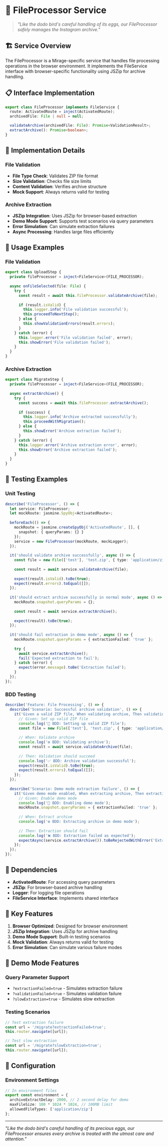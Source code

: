 # 📁 FileProcessor Service

> *"Like the dodo bird's careful handling of its eggs, our FileProcessor safely manages the Instagram archive."*

## 🏗️ **Service Overview**

The FileProcessor is a Mirage-specific service that handles file processing operations in the browser environment. It implements the FileService interface with browser-specific functionality using JSZip for archive handling.

## 📋 **Interface Implementation**

```typescript
export class FileProcessor implements FileService {
  route: ActivatedRoute = inject(ActivatedRoute);
  archivedFile: File | null = null;

  validateArchive(archivedFile: File): Promise<ValidationResult>;
  extractArchive(): Promise<boolean>;
}
```

## 🔧 **Implementation Details**

### **File Validation**
- **File Type Check**: Validates ZIP file format
- **Size Validation**: Checks file size limits
- **Content Validation**: Verifies archive structure
- **Mock Support**: Always returns valid for testing

### **Archive Extraction**
- **JSZip Integration**: Uses JSZip for browser-based extraction
- **Demo Mode Support**: Supports test scenarios via query parameters
- **Error Simulation**: Can simulate extraction failures
- **Async Processing**: Handles large files efficiently

## 🎯 **Usage Examples**

### **File Validation**
```typescript
export class UploadStep {
  private fileProcessor = inject<FileService>(FILE_PROCESSOR);
  
  async onFileSelected(file: File) {
    try {
      const result = await this.fileProcessor.validateArchive(file);
      
      if (result.isValid) {
        this.logger.info('File validation successful');
        this.proceedToNextStep();
      } else {
        this.showValidationErrors(result.errors);
      }
    } catch (error) {
      this.logger.error('File validation failed', error);
      this.showError('File validation failed');
    }
  }
}
```

### **Archive Extraction**
```typescript
export class MigrateStep {
  private fileProcessor = inject<FileService>(FILE_PROCESSOR);
  
  async extractArchive() {
    try {
      const success = await this.fileProcessor.extractArchive();
      
      if (success) {
        this.logger.info('Archive extracted successfully');
        this.proceedWithMigration();
      } else {
        this.showError('Archive extraction failed');
      }
    } catch (error) {
      this.logger.error('Archive extraction error', error);
      this.showError('Archive extraction failed');
    }
  }
}
```

## 🧪 **Testing Examples**

### **Unit Testing**
```typescript
describe('FileProcessor', () => {
  let service: FileProcessor;
  let mockRoute: jasmine.SpyObj<ActivatedRoute>;
  
  beforeEach(() => {
    mockRoute = jasmine.createSpyObj('ActivatedRoute', [], {
      snapshot: { queryParams: {} }
    });
    service = new FileProcessor(mockRoute, mockLogger);
  });
  
  it('should validate archive successfully', async () => {
    const file = new File(['test'], 'test.zip', { type: 'application/zip' });
    
    const result = await service.validateArchive(file);
    
    expect(result.isValid).toBe(true);
    expect(result.errors).toEqual([]);
  });
  
  it('should extract archive successfully in normal mode', async () => {
    mockRoute.snapshot.queryParams = {};
    
    const result = await service.extractArchive();
    
    expect(result).toBe(true);
  });
  
  it('should fail extraction in demo mode', async () => {
    mockRoute.snapshot.queryParams = { extractionFailed: 'true' };
    
    try {
      await service.extractArchive();
      fail('Expected extraction to fail');
    } catch (error) {
      expect(error.message).toBe('Extraction failed');
    }
  });
});
```

### **BDD Testing**
```typescript
describe('Feature: File Processing', () => {
  describe('Scenario: Successful archive validation', () => {
    it('Given a valid ZIP file, When validating archive, Then validation should succeed', () => {
      // Given: Set up valid ZIP file
      console.log('🔧 BDD: Setting up valid ZIP file');
      const file = new File(['test'], 'test.zip', { type: 'application/zip' });
      
      // When: Validate archive
      console.log('⚙️ BDD: Validating archive');
      const result = await service.validateArchive(file);
      
      // Then: Validation should succeed
      console.log('✅ BDD: Archive validation successful');
      expect(result.isValid).toBe(true);
      expect(result.errors).toEqual([]);
    });
  });
  
  describe('Scenario: Demo mode extraction failure', () => {
    it('Given demo mode enabled, When extracting archive, Then extraction should fail', () => {
      // Given: Enable demo mode
      console.log('🔧 BDD: Enabling demo mode');
      mockRoute.snapshot.queryParams = { extractionFailed: 'true' };
      
      // When: Extract archive
      console.log('⚙️ BDD: Extracting archive in demo mode');
      
      // Then: Extraction should fail
      console.log('❌ BDD: Extraction failed as expected');
      expectAsync(service.extractArchive()).toBeRejectedWithError('Extraction failed');
    });
  });
});
```

## 🔗 **Dependencies**

- **ActivatedRoute**: For accessing query parameters
- **JSZip**: For browser-based archive handling
- **Logger**: For logging file operations
- **FileService Interface**: Implements shared interface

## 🎯 **Key Features**

1. **Browser Optimized**: Designed for browser environment
2. **JSZip Integration**: Uses JSZip for archive handling
3. **Demo Mode Support**: Built-in testing scenarios
4. **Mock Validation**: Always returns valid for testing
5. **Error Simulation**: Can simulate various failure modes

## 🚀 **Demo Mode Features**

### **Query Parameter Support**
- `?extractionFailed=true` - Simulates extraction failure
- `?validationFailed=true` - Simulates validation failure
- `?slowExtraction=true` - Simulates slow extraction

### **Testing Scenarios**
```typescript
// Test extraction failure
const url = '/migrate?extractionFailed=true';
this.router.navigate([url]);

// Test slow extraction
const url = '/migrate?slowExtraction=true';
this.router.navigate([url]);
```

## 🔧 **Configuration**

### **Environment Settings**
```typescript
// In environment files
export const environment = {
  archiveExtractDelay: 2000, // 2 second delay for demo
  maxFileSize: 100 * 1024 * 1024, // 100MB limit
  allowedFileTypes: ['application/zip']
};
```

---

*"Like the dodo bird's careful handling of its precious eggs, our FileProcessor ensures every archive is treated with the utmost care and attention."*

